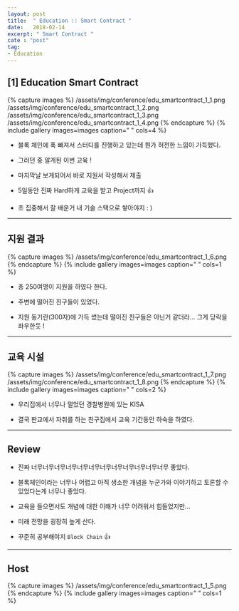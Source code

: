 ```yaml
---
layout: post
title:  " Education :: Smart Contract "
date:   2018-02-14
excerpt: " Smart Contract "
cate : "post"
tag:
- Education
---
```


## [1] Education Smart Contract

{% capture images %}
	/assets/img/conference/edu_smartcontract_1_1.png
	/assets/img/conference/edu_smartcontract_1_2.png
	/assets/img/conference/edu_smartcontract_1_3.png
	/assets/img/conference/edu_smartcontract_1_4.png
{% endcapture %}
{% include gallery images=images caption=" " cols=4 %}


* 블록 체인에 푹 빠져서 스터디를 진행하고 있는데 뭔가 허전한 느낌이 가득했다.

* 그러던 중 알게된 이번 교육 !

* 마지막날 보게되어서 바로 지원서 작성해서 제출

* 5일동안 진짜 Hard하게 교육을 받고 Project까지 :+1:

* 초 집중해서 잘 배운거 내 기술 스택으로 쌓아야지 : ) 

---

## 지원 결과

{% capture images %}
	/assets/img/conference/edu_smartcontract_1_6.png
{% endcapture %}
{% include gallery images=images caption=" " cols=1 %}

* 총 250여명이 지원을 하였다 한다.

* 주변에 떨어진 친구들이 있었다.

* 지원 동기란(300자)에 가득 썼는데 떨이진 친구들은 아닌거 같더라... 그게 당락을 좌우한듯 !


---

## 교육 시설

{% capture images %}
	/assets/img/conference/edu_smartcontract_1_7.png
	/assets/img/conference/edu_smartcontract_1_8.png
{% endcapture %}
{% include gallery images=images caption=" " cols=2 %}


* 우리집에서 너무나 멀었던 경찰병원에 있는 KISA

* 결국 판교에서 자취를 하는 친구집에서 교육 기간동안 하숙을 하였다.

---

## Review

* 진짜 너무너무너무너무너무너무너무너무너무너무너무너무 좋았다.

* 블록체인이라는 너무나 어렵고 아직 생소한 개념을 누군가와 이야기하고 토론할 수 있었다는게 너무나 좋았다.

* 교육을 들으면서도 개념에 대한 이해가 너무 어려워서 힘들었지만...

* 미래 전망을 굉장히 높게 산다.

* 꾸준히 공부해야지 `Block Chain` :+1:

---

## Host

{% capture images %}
	/assets/img/conference/edu_smartcontract_1_5.png
{% endcapture %}
{% include gallery images=images caption=" " cols=1 %}
